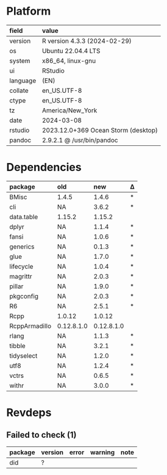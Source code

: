# Platform

|field    |value                               |
|:--------|:-----------------------------------|
|version  |R version 4.3.3 (2024-02-29)        |
|os       |Ubuntu 22.04.4 LTS                  |
|system   |x86_64, linux-gnu                   |
|ui       |RStudio                             |
|language |(EN)                                |
|collate  |en_US.UTF-8                         |
|ctype    |en_US.UTF-8                         |
|tz       |America/New_York                    |
|date     |2024-03-08                          |
|rstudio  |2023.12.0+369 Ocean Storm (desktop) |
|pandoc   |2.9.2.1 @ /usr/bin/pandoc           |

# Dependencies

|package       |old        |new        |Δ  |
|:-------------|:----------|:----------|:--|
|BMisc         |1.4.5      |1.4.6      |*  |
|cli           |NA         |3.6.2      |*  |
|data.table    |1.15.2     |1.15.2     |   |
|dplyr         |NA         |1.1.4      |*  |
|fansi         |NA         |1.0.6      |*  |
|generics      |NA         |0.1.3      |*  |
|glue          |NA         |1.7.0      |*  |
|lifecycle     |NA         |1.0.4      |*  |
|magrittr      |NA         |2.0.3      |*  |
|pillar        |NA         |1.9.0      |*  |
|pkgconfig     |NA         |2.0.3      |*  |
|R6            |NA         |2.5.1      |*  |
|Rcpp          |1.0.12     |1.0.12     |   |
|RcppArmadillo |0.12.8.1.0 |0.12.8.1.0 |   |
|rlang         |NA         |1.1.3      |*  |
|tibble        |NA         |3.2.1      |*  |
|tidyselect    |NA         |1.2.0      |*  |
|utf8          |NA         |1.2.4      |*  |
|vctrs         |NA         |0.6.5      |*  |
|withr         |NA         |3.0.0      |*  |

# Revdeps

## Failed to check (1)

|package |version |error |warning |note |
|:-------|:-------|:-----|:-------|:----|
|did     |?       |      |        |     |

